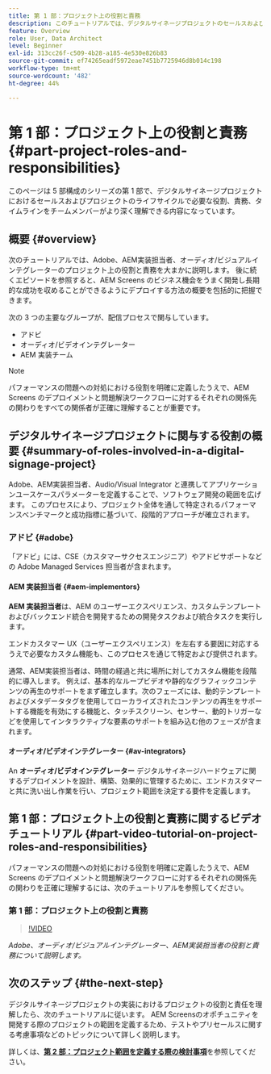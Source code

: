 ```yaml
---
title: 第 1 部：プロジェクト上の役割と責務
description: このチュートリアルでは、デジタルサイネージプロジェクトのセールスおよびプロジェクトのライフサイクルで必要な役割、責務、タイムラインをより深く理解する方法について説明します。
feature: Overview
role: User, Data Architect
level: Beginner
exl-id: 313cc26f-c509-4b28-a185-4e530e826b83
source-git-commit: ef74265eadf5972eae7451b7725946d8b014c198
workflow-type: tm+mt
source-wordcount: '482'
ht-degree: 44%

---
```


# 第 1 部：プロジェクト上の役割と責務 {#part-project-roles-and-responsibilities}

このページは 5 部構成のシリーズの第 1 部で、デジタルサイネージプロジェクトにおけるセールスおよびプロジェクトのライフサイクルで必要な役割、責務、タイムラインをチームメンバーがより深く理解できる内容になっています。

## 概要 {#overview}

次のチュートリアルでは、Adobe、AEM実装担当者、オーディオ/ビジュアルインテグレーターのプロジェクト上の役割と責務を大まかに説明します。 後に続くエピソードを参照すると、AEM Screens のビジネス機会をうまく開発し長期的な成功を収めることができるようにデプロイする方法の概要を包括的に把握できます。

次の 3 つの主要なグループが、配信プロセスで関与しています。

* アドビ
* オーディオ/ビデオインテグレーター
* AEM 実装チーム

>[!NOTE]
>
>パフォーマンスの問題への対処における役割を明確に定義したうえで、AEM Screens のデプロイメントと問題解決ワークフローに対するそれぞれの関係先の関わりをすべての関係者が正確に理解することが重要です。

## デジタルサイネージプロジェクトに関与する役割の概要 {#summary-of-roles-involved-in-a-digital-signage-project}

Adobe、AEM実装担当者、Audio/Visual Integrator と連携してアプリケーションユースケースパラメーターを定義することで、ソフトウェア開発の範囲を広げます。 このプロセスにより、プロジェクト全体を通して特定されるパフォーマンスベンチマークと成功指標に基づいて、段階的アプローチが確立されます。

### アドビ {#adobe}

「アドビ」には、CSE（カスタマーサクセスエンジニア）やアドビサポートなどの Adobe Managed Services 担当者が含まれます。

#### AEM 実装担当者 {#aem-implementors}

**AEM 実装担当者**&#x200B;は、AEM のユーザーエクスペリエンス、カスタムテンプレートおよびバックエンド統合を開発するための開発タスクおよび統合タスクを実行します。

エンドカスタマー UX（ユーザーエクスペリエンス）を左右する要因に対応するうえで必要なカスタム機能も、このプロセスを通じて特定および提供されます。

通常、AEM実装担当者は、時間の経過と共に場所に対してカスタム機能を段階的に導入します。 例えば、基本的なループビデオや静的なグラフィックコンテンツの再生のサポートをまず確立します。次のフェーズには、動的テンプレートおよびメタデータタグを使用してローカライズされたコンテンツの再生をサポートする機能を有効にする機能と、タッチスクリーン、センサー、動的トリガーなどを使用してインタラクティブな要素のサポートを組み込む他のフェーズが含まれます。

#### オーディオ/ビデオインテグレーター {#av-integrators}

An **オーディオ/ビデオインテグレーター** デジタルサイネージハードウェアに関するデプロイメントを設計、構築、効果的に管理するために、エンドカスタマーと共に洗い出し作業を行い、プロジェクト範囲を決定する要件を定義します。

## 第 1 部：プロジェクト上の役割と責務に関するビデオチュートリアル {#part-video-tutorial-on-project-roles-and-responsibilities}

パフォーマンスの問題への対処における役割を明確に定義したうえで、AEM Screens のデプロイメントと問題解決ワークフローに対するそれぞれの関係先の関わりを正確に理解するには、次のチュートリアルを参照してください。

### 第 1 部：プロジェクト上の役割と責務

>[!VIDEO](https://video.tv.adobe.com/v/28375)

*Adobe、オーディオ/ビジュアルインテグレーター、AEM実装担当者の役割と責務について説明します。*

## 次のステップ {#the-next-step}

デジタルサイネージプロジェクトの実装におけるプロジェクトの役割と責任を理解したら、次のチュートリアルに従います。 AEM Screensのオポチュニティを開発する際のプロジェクトの範囲を定義するため、テストやプリセールスに関する考慮事項などのトピックについて詳しく説明します。

詳しくは、**[第 2 部：プロジェクト範囲を定義する際の検討事項](project-considerations.md)**&#x200B;を参照してください。
